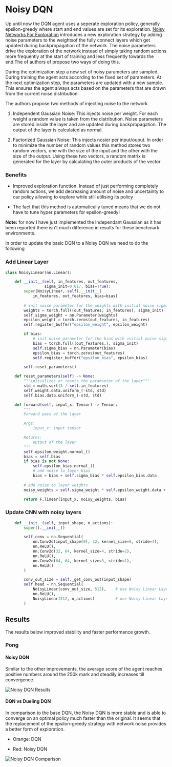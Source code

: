 # Noisy DQN

Up until now the DQN agent uses a seperate exploration policy, generally epsilon-greedy where start and end values
are set for its exploration. [Noisy Networks For Exploration](https://arxiv.org/abs/1706.10295) introduces
a new exploration strategy by adding noise parameters to the weightsof the fully connect layers which get updated 
during backpropagation of the network. The noise parameters drive 
the exploration of the network instead of simply taking random actions more frequently at the start of training and 
less frequently towards the end.The of authors of 
propose two ways of doing this.

During the optimization step a new set of noisy parameters are sampled. During training the agent acts according to
the fixed set of parameters. At the next optimization step, the parameters are updated with a new sample. This ensures
the agent always acts based on the parameters that are drawn from the current noise
distribution.

The authors propose two methods of injecting noise to the network.

1) Independent Gaussian Noise: This injects noise per weight. For each weight a random value is taken from the distribution. 
Noise parameters are stored inside the layer and are updated during backpropagation. The output of the layer is 
calculated as normal.

2) Factorized Gaussian Noise: This injects nosier per input/ouput. In order to minimize the number of random values 
this method stores two random vectors, one with the size of the input and the other with the size of the output. Using
these two vectors, a random matrix is generated for the layer by calculating the outer products of the vector


### Benefits

- Improved exploration function. Instead of just performing completely random actions, we add decreasing amount of noise
and uncertainty to our policy allowing to explore while still utilising its policy

- The fact that this method is automatically tuned means that we do not have to tune hyper parameters for
epsilon-greedy!

**Note:** for now I have just implemented the Independant Gaussian as it has been reported there isn't much difference
in results for these benchmark environments.

In order to update the basic DQN to a Noisy DQN we need to do the following

### Add Linear Layer

`````python
class NoisyLinear(nn.Linear):

    def __init__(self, in_features, out_features,
                 sigma_init=0.017, bias=True):
        super(NoisyLinear, self).__init__(
            in_features, out_features, bias=bias)
        
        # init noise parameter for the weights with initial noise sigma
        weights = torch.full((out_features, in_features), sigma_init)
        self.sigma_weight = nn.Parameter(weights)
        epsilon_weight = torch.zeros(out_features, in_features)
        self.register_buffer("epsilon_weight", epsilon_weight)

        if bias:
            # init noise parameter for the bias with initial noise sigma
            bias = torch.full((out_features,), sigma_init)
            self.sigma_bias = nn.Parameter(bias)
            epsilon_bias = torch.zeros(out_features)
            self.register_buffer("epsilon_bias", epsilon_bias)

        self.reset_parameters()

    def reset_parameters(self) -> None:
        """initializes or resets the paramseter of the layer"""
        std = math.sqrt(3 / self.in_features)
        self.weight.data.uniform_(-std, std)
        self.bias.data.uniform_(-std, std)

    def forward(self, input_x: Tensor) -> Tensor:
        """
        Forward pass of the layer

        Args:
            input_x: input tensor

        Returns:
            output of the layer
        """
        self.epsilon_weight.normal_()
        bias = self.bias
        if bias is not None:
            self.epsilon_bias.normal_()
            # add noise to layer bias
            bias = bias + self.sigma_bias * self.epsilon_bias.data
        
        # add noise to layer weights
        noisy_weights = self.sigma_weight * self.epsilon_weight.data + self.weight

        return F.linear(input_x, noisy_weights, bias)
``````

### Update CNN with noisy layers
````python
    def __init__(self, input_shape, n_actions):
        super().__init__()

        self.conv = nn.Sequential(
            nn.Conv2d(input_shape[0], 32, kernel_size=8, stride=4),
            nn.ReLU(),
            nn.Conv2d(32, 64, kernel_size=4, stride=2),
            nn.ReLU(),
            nn.Conv2d(64, 64, kernel_size=3, stride=1),
            nn.ReLU()
        )

        conv_out_size = self._get_conv_out(input_shape)
        self.head = nn.Sequential(
            NoisyLinear(conv_out_size, 512),    # use Noisy Linear Layer
            nn.ReLU(),
            NoisyLinear(512, n_actions)         # use Noisy Linear Layer
        )
````

## Results

The results below improved stability and faster performance growth. 

### Pong

#### Noisy DQN
 
Similar to the other improvements, the average score of the agent reaches positive numbers around the 250k mark and 
steadily increases till convergence. 
 
![Noisy DQN Results](../../docs/images/pong_noisy_dqn_results.png)

#### DQN vs Dueling DQN 

In comparison to the base DQN, the Noisy DQN is more stable and is able to converge on an optimal policy much faster
than the original. It seems that the replacement of the epsilon-greedy strategy with network noise provides a better
form of exploration.

 - Orange: DQN

 - Red: Noisy DQN

![Noisy DQN Comparison](../../docs/images/pong_noisy_dqn_comparison.png)


